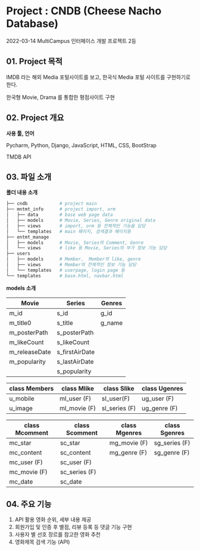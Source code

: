 # Project : CNDB (Cheese Nacho Database)

2022-03-14 MultiCampus 인터페이스 개발 프로젝트 2등



## 01. Project 목적

IMDB 라는 해외 Media 포털사이트를 보고, 한국식 Media 포털 사이트를 구현하기로 한다.

한국형 Movie, Drama 를 통합한 평점사이트 구현



## 02. Project 개요

**사용 툴, 언어**

Pycharm, Python, Django, JavaScript, HTML, CSS, BootStrap

TMDB API



## 03. 파일 소개

**폴더 내용 소개**

```bash
├── cndb 			# project main
├── mntmt_info		# project import, orm
│   ├── data		# base web page data
│   ├── models		# Movie, Series, Genre original data
│   ├── views		# import, orm 등 전체적인 기능을 담당		
│   └── templates	# main 페이지, 검색결과 페이지등
├── entmt_manage
│   ├── models		# Movie, Series의 Comment, Genre
│   └── views		# like 등 Movie, Series의 부가 정보 기능 담당
├── users
│   ├── models		# Member,  Member의 like, genre
│   ├── views		# Member의 전체적인 정보 기능 담당
│   └── templates	# userpage, login page 등
└── templates		# base.html, navbar.html
```

**models 소개**

| Movie         | Series         | Genres |
| ------------- | -------------- | ------ |
| m_id          | s_id           | g_id   |
| m_title0      | s_title        | g_name |
| m_posterPath  | s_posterPath   |        |
| m_likeCount   | s_likeCount    |        |
| m_releaseDate | s_firstAirDate |        |
| m_popularity  | s_lastAirDate  |        |
|               | s_popularity   |        |

| class Members | class Mlike  | class Slike   | class Ugenres |
| ------------- | ------------ | ------------- | ------------- |
| u_mobile      | ml_user (F)  | sI_user(F)    | ug_user (F)   |
| u_image       | ml_movie (F) | sl_series (F) | ug_genre (F)  |

| class Mcomment | class Scomment | class Mgenres | class Sgenres |
| -------------- | -------------- | ------------- | ------------- |
| mc_star        | sc_star        | mg_movie (F)  | sg_series (F) |
| mc_content     | sc_content     | mg_genre (F)  | sg_genre (F)  |
| mc_user (F)    | sc_user (F)    |               |               |
| mc_movie (F)   | sc_series (F)  |               |               |
| mc_date        | sc_date        |               |               |

## 04. 주요 기능

1. API 활용 영화 순위, 세부 내용 제공
2. 회원가입 및 인증 후 별점, 리뷰 등록 등 댓글 기능 구현
3. 사용자 별 선호 장르를 참고한 영화 추천
4. 영화제목 검색 기능 (API)